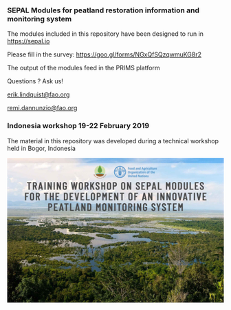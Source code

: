 ### SEPAL Modules for peatland restoration information and monitoring system

The modules included in this repository have been designed to run in https://sepal.io

Please fill in the survey:
https://goo.gl/forms/NGxQfSQzqwmuKG8r2

The output of the modules feed in the PRIMS platform

Questions ? Ask us!

erik.lindquist@fao.org

remi.dannunzio@fao.org

### Indonesia workshop 19-22 February 2019
The material in this repository was developed during a technical workshop held in Bogor, Indonesia

![Alt text](/docs/peatlands-cifor-photo-05_BG.jpg?raw=true "Optional Title")